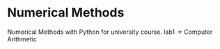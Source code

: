 # Numerical Methods
Numerical Methods with Python for university course.
lab1 -> Computer Arithmetic  


